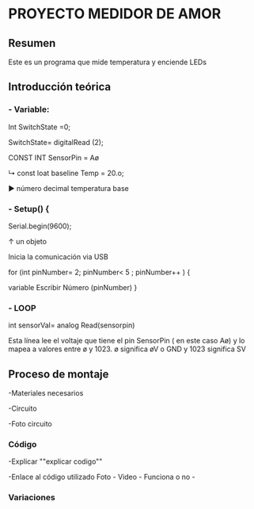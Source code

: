 # PROYECTO MEDIDOR DE AMOR

## Resumen

Este es un programa que mide temperatura y enciende LEDs

## Introducción teórica

### - Variable:

Int SwitchState =0;

SwitchState= digitalRead (2);

CONST INT SensorPin = Aø

↳ const loat baseline Temp = 20.o;

▶ número decimal temperatura base



### - Setup() {

Serial.begin(9600);

↑ un objeto

Inicia la comunicación via USB

for (int pinNumber= 2; pinNumber< 5 ; pinNumber++ ) {

  variable 
Escribir Número (pinNumber)
}


### - LOOP

int sensorVal= analog Read(sensorpin)

Esta línea lee el voltaje que tiene el pin SensorPin ( en este caso Aø) y 
lo mapea a valores entre ø y 1023. ø significa øV o GND y 1023 significa SV

## Proceso de montaje

-Materiales necesarios

-Circuito

-Foto circuito

### Código

-Explicar ""explicar codigo""

-Enlace al código utilizado
Foto - Video - Funciona o no -

### Variaciones
